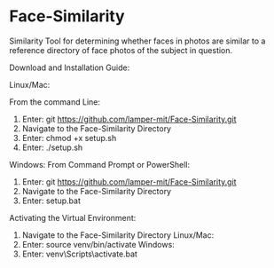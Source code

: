 # Face-Similarity
Similarity Tool for determining whether faces in photos are similar to a reference directory of face photos of the subject in question.

Download and Installation Guide:

Linux/Mac:

From the command Line:
1) Enter: git https://github.com/lamper-mit/Face-Similarity.git
2) Navigate to the Face-Similarity Directory
3) Enter: chmod +x setup.sh
4) Enter: ./setup.sh

Windows:
From Command Prompt or PowerShell:
1) Enter: git https://github.com/lamper-mit/Face-Similarity.git
2) Navigate to the Face-Similarity Directory
3) Enter: setup.bat

Activating the Virtual Environment:
1) Navigate to the Face-Similarity Directory
Linux/Mac:
2) Enter: source venv/bin/activate
Windows:
2) Enter: venv\Scripts\activate.bat

